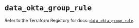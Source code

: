 # `data_okta_group_rule`

Refer to the Terraform Registory for docs: [`data_okta_group_rule`](https://registry.terraform.io/providers/okta/okta/4.6.0/docs/data-sources/group_rule).
